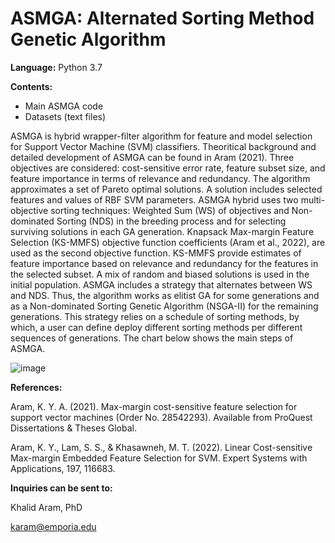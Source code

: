 # ASMGA: Alternated Sorting Method Genetic Algorithm

**Language:** Python 3.7

**Contents:**
 - Main ASMGA code
 - Datasets (text files)

ASMGA is hybrid wrapper-filter algorithm for feature and model selection for Support Vector Machine (SVM) classifiers. Theoritical background and detailed development of ASMGA can be found in Aram (2021).
Three objectives are considered: cost-sensitive error rate, feature subset size, and feature importance in terms of relevance and redundancy. 
The algorithm approximates a set of Pareto optimal solutions. A solution includes selected features and values of RBF SVM parameters. 
ASMGA hybrid uses two multi-objective sorting techniques: Weighted Sum (WS) of objectives and Non-dominated Sorting (NDS) in the breeding process and for selecting surviving solutions in each GA generation. 
Knapsack Max-margin Feature Selection (KS-MMFS) objective function coefficients (Aram et al., 2022), are used as the second objective function.
KS-MMFS provide estimates of feature importance based on relevance and redundancy for the features in the selected subset. 
A mix of random and biased solutions is used in the initial population. 
ASMGA includes a strategy that alternates between WS and NDS. Thus, the algorithm works as elitist GA for some generations and as a Non-dominated Sorting Genetic Algorithm (NSGA-II) for the remaining generations. 
This strategy relies on a schedule of sorting methods, by which, a user can define deploy different sorting methods per different sequences of generations. 
The chart below shows the main steps of ASMGA.

![image](https://user-images.githubusercontent.com/57454095/172543282-334c7c50-1892-4e57-910a-1760a939ed1c.png)


**References:**

Aram, K. Y. A. (2021). Max-margin cost-sensitive feature selection for support vector machines (Order No. 28542293). Available from ProQuest Dissertations & Theses Global.

Aram, K. Y., Lam, S. S., & Khasawneh, M. T. (2022). Linear Cost-sensitive Max-margin Embedded Feature Selection for SVM. Expert Systems with Applications, 197, 116683.


**Inquiries can be sent to:**

Khalid Aram, PhD

karam@emporia.edu
